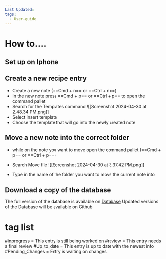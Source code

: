 ```yaml
---
Last Updated: 
tags:
  - User-guide
---
```

# How to....

## Set up on Iphone

## Create a new recipe entry
-  Create a new note (==Cmd + n== or ==Ctrl + n==)
-  In the new note press ==Cmd + p== or ==Ctrl + p== to open the command pallet
-  Search for the Templates command
	![[Screenshot 2024-04-30 at 2.48.34 PM.png]]
-  Select insert template
-  Choose the template that will go into the newly created note




## Move a new note into the correct folder
- while on the note you want to move open the command pallet (==Cmd + p== or ==Ctrl + p==) 
- Search Move file
	 ![[Screenshot 2024-04-30 at 3.37.42 PM.png]]
	   
- Type in the name of the folder you want to move the current note into

## Download a copy of the database
The full version of the database is available on [Database](https://github.com/OrbitingMisfit/HZ-drinks)
	Updated versions of the Database will be available on Github

# tag list
#inprogress = This entry is still being worked on
#review = This entry needs a final review
#Up_to_date = This entry is up to date with the newest info
#Pending_Changes = Entry is waiting on changes 
